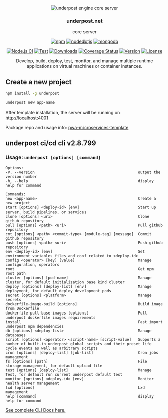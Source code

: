 <p align="center">
  <img src="https://underpost.net/assets/splash/apple-touch-icon-precomposed.png" alt="underpost engine core server"/>
</p>

<div align="center">

### underpost.net

</div>

<div align="center">

core server

</div>

<div align="center">

<a target="_top" href='https://www.npmjs.com/package/npm/v/11.1.0'><img alt='npm' src='https://img.shields.io/badge/npm v11.1.0-100000?style=flat&logo=npm&logoColor=white&labelColor=CB3837&color=727273'/></a> <a target="_top" href='https://nodejs.org/download/release/v22.9.0/'><img alt='nodedotjs' src='https://img.shields.io/badge/node v23.8.0-100000?style=flat&logo=nodedotjs&logoColor=white&labelColor=5FA04E&color=727273'/></a> <a target="_top" href='https://pgp.mongodb.com/'><img alt='mongodb' src='https://img.shields.io/badge/mongodb_server v7.0-100000?style=flat&logo=mongodb&logoColor=white&labelColor=47A248&color=727273'/></a>

</div>

<div align="center">

[![Node.js CI](https://github.com/underpostnet/engine/actions/workflows/docker-image.yml/badge.svg?branch=master)](https://github.com/underpostnet/engine/actions/workflows/docker-image.yml) [![Test](https://github.com/underpostnet/engine/actions/workflows/coverall.yml/badge.svg?branch=master)](https://github.com/underpostnet/engine/actions/workflows/coverall.yml) [![Downloads](https://img.shields.io/npm/dm/underpost.svg)](https://www.npmjs.com/package/underpost) [![Coverage Status](https://coveralls.io/repos/github/underpostnet/engine/badge.svg?branch=master)](https://coveralls.io/github/underpostnet/engine?branch=master) [![Version](https://img.shields.io/npm/v/underpost.svg)](https://www.npmjs.org/package/underpost) [![License](https://img.shields.io/npm/l/underpost.svg)](https://www.npmjs.com/package/underpost)

</div>

<div align="center">

Develop, build, deploy, test, monitor, and manage multiple runtime applications on virtual machines or container instances.

</div>

## Create a new project

```bash
npm install -g underpost
```

```bash
underpost new app-name
```

After template installation, the server will be running on <a target="_top" href="http://localhost:4001">http://localhost:4001</a>

Package repo and usage info: <a target="_top" href="https://github.com/underpostnet/pwa-microservices-template/blob/master/README.md">pwa-microservices-template</a>

## underpost ci/cd cli v2.8.799

### Usage: `underpost [options] [command]`
  ```
 Options:
  -V, --version                                              output the version number
  -h, --help                                                 display help for command

Commands:
  new <app-name>                                             Create a new project
  start [options] <deploy-id> [env]                          Start up server, build pipelines, or services
  clone [options] <uri>                                      Clone github repository
  pull [options] <path> <uri>                                Pull github repository
  cmt [options] <path> <commit-type> [module-tag] [message]  Commit github repository
  push [options] <path> <uri>                                Push github repository
  env <deploy-id> [env]                                      Set environment variables files and conf related to <deploy-id>
  config <operator> [key] [value]                            Manage configuration, operators
  root                                                       Get npm root path
  cluster [options] [pod-name]                               Manage cluster, for default initialization base kind cluster
  deploy [options] [deploy-list] [env]                       Manage deployment, for default deploy development pods
  secret [options] <platform>                                Manage secrets
  dockerfile-image-build [options]                           Build image from Dockerfile
  dockerfile-pull-base-images [options]                      Pull underpost dockerfile images requirements
  install                                                    Fast import underpost npm dependencies
  db [options] <deploy-list>                                 Manage databases
  script [options] <operator> <script-name> [script-value]   Supports a number of built-in underpost global scripts and their preset life cycle events as well as arbitrary scripts
  cron [options] [deploy-list] [job-list]                    Cron jobs management
  fs [options] [path]                                        File storage management, for default upload file
  test [options] [deploy-list]                               Manage Test, for default run current underpost default test
  monitor [options] <deploy-id> [env]                        Monitor health server management
  lxd [options]                                              Lxd management
  help [command]                                             display help for command
 
```
      
<a target="_top" href="https://github.com/underpostnet/pwa-microservices-template/blob/master/cli.md">See complete CLI Docs here.</a>
      
